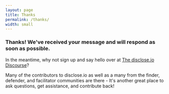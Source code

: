 ```yaml
---
layout: page
title: Thanks
permalink: /thanks/
width: small
---
```


### Thanks! We've received your message and will respond as soon as possible.

In the meantime, why not sign up and say hello over at [The disclose.io Discourse](community.disclose.io)? 

Many of the contributors to disclose.io  as well as a many from the finder, defender, and facilitator communities are there - It's another great place to ask questions, get assistance, and contribute back!
